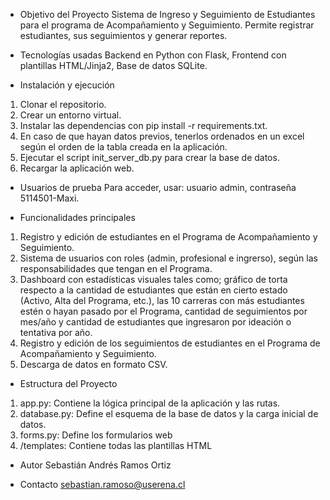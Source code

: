 * Objetivo del Proyecto
Sistema de Ingreso y Seguimiento de Estudiantes para el programa de Acompañamiento y Seguimiento.
Permite registrar estudiantes, sus seguimientos y generar reportes.

* Tecnologías usadas
Backend en Python con Flask, Frontend con plantillas HTML/Jinja2, Base de datos SQLite.

* Instalación y ejecución
1. Clonar el repositorio.
2. Crear un entorno virtual. 
3. Instalar las dependencias con pip install -r requirements.txt.
4. En caso de que hayan datos previos, tenerlos ordenados en un excel según el orden de la tabla creada en la aplicación. 
4. Ejecutar el script init_server_db.py para crear la base de datos. 
5. Recargar la aplicación web.

* Usuarios de prueba
Para acceder, usar: usuario admin, contraseña 5114501-Maxi.

* Funcionalidades principales
1. Registro y edición de estudiantes en el Programa de Acompañamiento y Seguimiento.
2. Sistema de usuarios con roles (admin, profesional e ingrerso), según las responsabilidades que tengan en el Programa.
3. Dashboard con estadísticas visuales tales como; gráfico de torta respecto a la cantidad de estudiantes que están en cierto estado (Activo, Alta del Programa, etc.), las 10 carreras con más estudiantes estén o hayan pasado por el Programa, cantidad de seguimientos por mes/año y cantidad de estudiantes que ingresaron por ideación o tentativa por año.
4. Registro y edición de los seguimientos de estudiantes en el Programa de Acompañamiento y Seguimiento.
5. Descarga de datos en formato CSV.

* Estructura del Proyecto
1. app.py: Contiene la lógica principal de la aplicación y las rutas.
2. database.py: Define el esquema de la base de datos y la carga inicial de datos.
3. forms.py: Define los formularios web
4. /templates: Contiene todas las plantillas HTML

* Autor
Sebastián Andrés Ramos Ortiz

* Contacto
sebastian.ramoso@userena.cl
